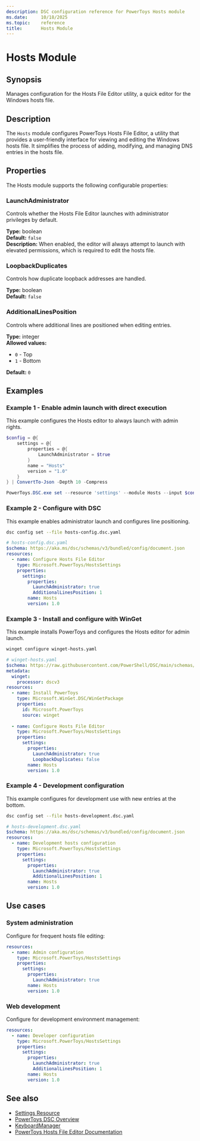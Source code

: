 ```yaml
---
description: DSC configuration reference for PowerToys Hosts module
ms.date:     10/18/2025
ms.topic:    reference
title:       Hosts Module
---
```


# Hosts Module

## Synopsis

Manages configuration for the Hosts File Editor utility, a quick editor for
the Windows hosts file.

## Description

The `Hosts` module configures PowerToys Hosts File Editor, a utility that
provides a user-friendly interface for viewing and editing the Windows hosts
file. It simplifies the process of adding, modifying, and managing DNS
entries in the hosts file.

## Properties

The Hosts module supports the following configurable properties:

### LaunchAdministrator

Controls whether the Hosts File Editor launches with administrator privileges
by default.

**Type:** boolean  
**Default:** `false`  
**Description:** When enabled, the editor will always attempt to launch with
elevated permissions, which is required to edit the hosts file.

### LoopbackDuplicates

Controls how duplicate loopback addresses are handled.

**Type:** boolean  
**Default:** `false`

### AdditionalLinesPosition

Controls where additional lines are positioned when editing entries.

**Type:** integer  
**Allowed values:**

- `0` - Top
- `1` - Bottom

**Default:** `0`

## Examples

### Example 1 - Enable admin launch with direct execution

This example configures the Hosts editor to always launch with admin rights.

```powershell
$config = @{
    settings = @{
        properties = @{
            LaunchAdministrator = $true
        }
        name = "Hosts"
        version = "1.0"
    }
} | ConvertTo-Json -Depth 10 -Compress

PowerToys.DSC.exe set --resource 'settings' --module Hosts --input $config
```

### Example 2 - Configure with DSC

This example enables administrator launch and configures line positioning.

```bash
dsc config set --file hosts-config.dsc.yaml
```

```yaml
# hosts-config.dsc.yaml
$schema: https://aka.ms/dsc/schemas/v3/bundled/config/document.json
resources:
  - name: Configure Hosts File Editor
    type: Microsoft.PowerToys/HostsSettings
    properties:
      settings:
        properties:
          LaunchAdministrator: true
          AdditionalLinesPosition: 1
        name: Hosts
        version: 1.0
```

### Example 3 - Install and configure with WinGet

This example installs PowerToys and configures the Hosts editor for admin
launch.

```bash
winget configure winget-hosts.yaml
```

```yaml
# winget-hosts.yaml
$schema: https://raw.githubusercontent.com/PowerShell/DSC/main/schemas/2023/08/config/document.json
metadata:
  winget:
    processor: dscv3
resources:
  - name: Install PowerToys
    type: Microsoft.WinGet.DSC/WinGetPackage
    properties:
      id: Microsoft.PowerToys
      source: winget
  
  - name: Configure Hosts File Editor
    type: Microsoft.PowerToys/HostsSettings
    properties:
      settings:
        properties:
          LaunchAdministrator: true
          LoopbackDuplicates: false
        name: Hosts
        version: 1.0
```

### Example 4 - Development configuration

This example configures for development use with new entries at the bottom.

```bash
dsc config set --file hosts-development.dsc.yaml
```

```yaml
# hosts-development.dsc.yaml
$schema: https://aka.ms/dsc/schemas/v3/bundled/config/document.json
resources:
  - name: Development hosts configuration
    type: Microsoft.PowerToys/HostsSettings
    properties:
      settings:
        properties:
          LaunchAdministrator: true
          AdditionalLinesPosition: 1
        name: Hosts
        version: 1.0
```

## Use cases

### System administration

Configure for frequent hosts file editing:

```yaml
resources:
  - name: Admin configuration
    type: Microsoft.PowerToys/HostsSettings
    properties:
      settings:
        properties:
          LaunchAdministrator: true
        name: Hosts
        version: 1.0
```

### Web development

Configure for development environment management:

```yaml
resources:
  - name: Developer configuration
    type: Microsoft.PowerToys/HostsSettings
    properties:
      settings:
        properties:
          LaunchAdministrator: true
          AdditionalLinesPosition: 1
        name: Hosts
        version: 1.0
```

## See also

- [Settings Resource][01]
- [PowerToys DSC Overview][02]
- [KeyboardManager][03]
- [PowerToys Hosts File Editor Documentation][04]

<!-- Link reference definitions -->
[01]: ../settings-resource.md
[02]: ../overview.md
[03]: ./KeyboardManager.md
[04]: https://learn.microsoft.com/windows/powertoys/hosts-file-editor
